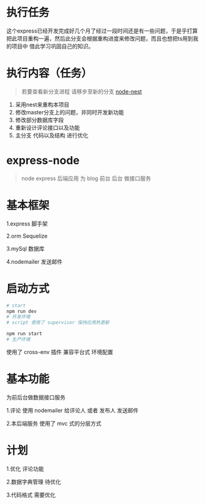 # 执行任务
这个express已经开发完成好几个月了经过一段时间还是有一些问题，于是乎打算把此项目重构一遍，然后此分支会根据重构进度来修改问题，而且也想把ts用到我的项目中 借此学习巩固自己的知识。

# 执行内容（任务）
> 若要查看新分支进程 请移步至新的分支  [node-nest](https://github.com/CoderRui/node-express/tree/node-nest)
1. 采用nest来重构本项目
2. 修改master分支上的问题，并同时开发新功能
3. 修改部分数据库字段
4. 重新设计评论接口以及功能
5. 主分支 代码以及结构 进行优化

# express-node
> node express 后端应用 为 blog 前台 后台 做接口服务

# 基本框架
1.express 脚手架

2.orm Sequelize

3.mySql 数据库

4.nodemailer 发送邮件


# 启动方式
``` bash
# start
npm run dev
# 开发环境
# script 使用了 supervisor 保持应用热更新

npm run start
# 生产环境
```
使用了 cross-env 插件 兼容平台式 环境配置 

# 基本功能
为前后台做数据接口服务

1.评论 使用 nodemailer 给评论人 或者 发布人 发送邮件

2.本后端服务 使用了 mvc 式的分层方式

# 计划

1.优化 评论功能 

2.数据字典管理 待优化 

3.代码格式 需要优化